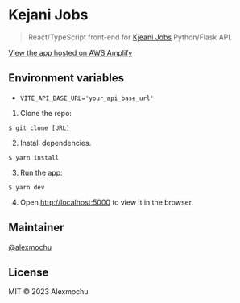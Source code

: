 # Kejani Jobs

> React/TypeScript front-end for [Kjeani Jobs](#) Python/Flask API.

[View the app hosted on AWS Amplify](https://jobs.kejanigarage.com/)

## Environment variables

- `VITE_API_BASE_URL='your_api_base_url'`

1. Clone the repo: 
```
$ git clone [URL]
```
2. Install dependencies.
```
$ yarn install
```
3. Run the app:
```
$ yarn dev
```
4. Open [http://localhost:5000](http://localhost:5000) to view it in the browser.

## Maintainer

[@alexmochu](https://github.com/alexmochu) 

## License

MIT © 2023 Alexmochu
